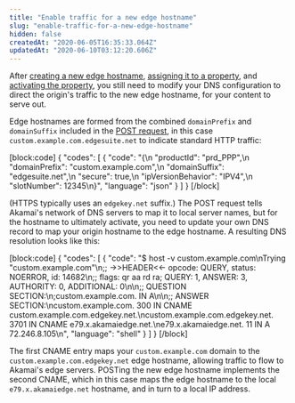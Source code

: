 ```yaml
---
title: "Enable traffic for a new edge hostname"
slug: "enable-traffic-for-a-new-edge-hostname"
hidden: false
createdAt: "2020-06-05T16:35:33.064Z"
updatedAt: "2020-06-10T03:12:20.606Z"
---
```

After [creating a new edge hostname](#postedgehostnames), [assigning it to a property](#putpropertyversionhostnames), and [activating the property](#postpropertyactivations), you still need to modify your DNS configuration to direct the origin's traffic to the new edge hostname, for your content to serve out.

Edge hostnames are formed from the combined `domainPrefix` and `domainSuffix` included in the [POST request](#postedgehostnames), in this case `custom.example.com.edgesuite.net` to indicate standard HTTP traffic:

[block:code]
{
  "codes": [
    {
      "code": "{\n    \"productId\": \"prd_PPP\",\n    \"domainPrefix\": \"custom.example.com\",\n    \"domainSuffix\": \"edgesuite.net\",\n    \"secure\": true,\n    \"ipVersionBehavior\": \"IPV4\",\n    \"slotNumber\": 12345\n}",
      "language": "json"
    }
  ]
}
[/block]

(HTTPS typically uses an `edgekey.net` suffix.)  The POST request
tells Akamai's network of DNS servers to map it to local server names,
but for the hostname to ultimately activate, you need to update your
own DNS record to map your origin hostname to the edge hostname. A
resulting DNS resolution looks like this:

[block:code]
{
  "codes": [
    {
      "code": "$ host -v custom.example.com\nTrying \"custom.example.com\"\n;; ->>HEADER<<- opcode: QUERY, status: NOERROR, id: 14682\n;; flags: qr aa rd ra; QUERY: 1, ANSWER: 3, AUTHORITY: 0, ADDITIONAL: 0\n\n;; QUESTION SECTION:\n;custom.example.com. IN      A\n\n;; ANSWER SECTION:\ncustom.example.com.     300     IN      CNAME   custom.example.com.edgekey.net.\ncustom.example.com.edgekey.net. 3701 IN CNAME   e79.x.akamaiedge.net.\ne79.x.akamaiedge.net.   11      IN      A       72.246.8.105\n",
      "language": "shell"
    }
  ]
}
[/block]

The first CNAME entry maps your `custom.example.com` domain to the `custom.example.com.edgekey.net` edge hostname, allowing traffic to flow to Akamai's edge servers. POSTing the new edge hostname implements the second CNAME, which in this case maps the edge hostname to the local `e79.x.akamaiedge.net` hostname, and in turn to a local IP address.